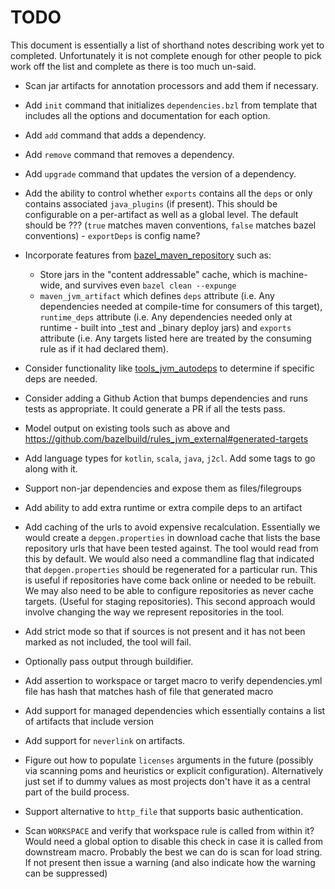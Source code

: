 # TODO

This document is essentially a list of shorthand notes describing work yet to completed.
Unfortunately it is not complete enough for other people to pick work off the list and
complete as there is too much un-said.

* Scan jar artifacts for annotation processors and add them if necessary.

* Add `init` command that initializes `dependencies.bzl` from template that includes all the options and
  documentation for each option.

* Add `add` command that adds a dependency.

* Add `remove` command that removes a dependency.

* Add `upgrade` command that updates the version of a dependency.

* Add the ability to control whether `exports` contains all the `deps` or only contains associated `java_plugins`
  (if present). This should be configurable on a per-artifact as well as a global level. The default should be ???
  (`true` matches maven conventions, `false` matches bazel conventions) - `exportDeps` is config name?

* Incorporate features from [bazel_maven_repository](https://github.com/square/bazel_maven_repository) such as:
  - Store jars in the "content addressable" cache, which is machine-wide, and survives even `bazel clean --expunge`
  - `maven_jvm_artifact` which defines `deps` attribute (i.e. Any dependencies needed at compile-time for consumers
    of this target), `runtime_deps` attribute (i.e. Any dependencies needed only at runtime - built into _test and
    _binary deploy jars) and `exports` attribute (i.e. Any targets listed here are treated by the consuming rule as
    if it had declared them).

* Consider functionality like [tools_jvm_autodeps](https://github.com/cgrushko/tools_jvm_autodeps) to determine
  if specific deps are needed.

* Consider adding a Github Action that bumps dependencies and runs tests as appropriate. It could generate a PR if
  all the tests pass.

* Model output on existing tools such as above and https://github.com/bazelbuild/rules_jvm_external#generated-targets

* Add language types for `kotlin`, `scala`, `java`, `j2cl`. Add some tags to go along with it.

* Support non-jar dependencies and expose them as files/filegroups

* Add ability to add extra runtime or extra compile deps to an artifact

* Add caching of the urls to avoid expensive recalculation. Essentially we would create a `depgen.properties` in
  download cache that lists the base repository urls that have been tested against. The tool would read from this
  by default. We would also need a commandline flag that indicated that `depgen.properties` should be regenerated
  for a particular run. This is useful if repositories have come back online or needed to be rebuilt. We may also
  need to be able to configure repositories as never cache targets. (Useful for staging repositories). This second
  approach would involve changing the way we represent repositories in the tool.

* Add strict mode so that if sources is not present and it has not been marked as not included, the tool will fail.

* Optionally pass output through buildifier.

* Add assertion to workspace or target macro to verify dependencies.yml file has hash that matches hash of file that generated macro

* Add support for managed dependencies which essentially contains a list of artifacts that include version

* Add support for `neverlink` on artifacts.

* Figure out how to populate `licenses` arguments in the future (possibly via scanning poms and heuristics or
  explicit configuration). Alternatively just set if to dummy values as most projects don't have it as a central
  part of the build process.

* Support alternative to `http_file` that supports basic authentication.

* Scan `WORKSPACE` and verify that workspace rule is called from within it? Would need a global option to
  disable this check in case it is called from downstream macro. Probably the best we can do is scan for load
  string. If not present then issue a warning (and also  indicate how the warning can be suppressed)
